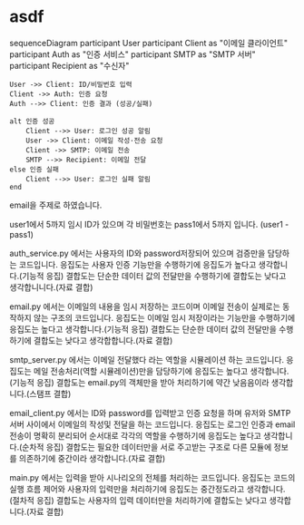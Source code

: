 # asdf
sequenceDiagram
    participant User
    participant Client as "이메일 클라이언트"
    participant Auth as "인증 서비스"
    participant SMTP as "SMTP 서버"
    participant Recipient as "수신자"

    User ->> Client: ID/비밀번호 입력
    Client ->> Auth: 인증 요청
    Auth -->> Client: 인증 결과 (성공/실패)

    alt 인증 성공
        Client -->> User: 로그인 성공 알림
        User ->> Client: 이메일 작성·전송 요청
        Client ->> SMTP: 이메일 전송
        SMTP -->> Recipient: 이메일 전달
    else 인증 실패
        Client -->> User: 로그인 실패 알림
    end

email을 주제로 하였습니다.

user1에서 5까지 임시 ID가 있으며
각 비밀번호는 pass1에서 5까지 입니다. (user1 - pass1)

auth_service.py 에서는 사용자의 ID와 password저장되어 있으며 검증만을 담당하는 코드입니다.
응집도는 사용자 인증 기능만을 수행하기에 응집도가 높다고 생각합니다.(기능적 응집)
결합도는 단순한 데이터 값의 전달만을 수행하기에 결합도는 낮다고 생각합니니다.(자료 결합)

email.py 에서는 이메일의 내용을 임시 저장하는 코드이며 이메일 전송이 실제로는 동작하지 않는 구조의 코드입니다.
응집도는 이메일 임시 저장이라는 기능만을 수행하기에 응집도는 높다고 생각합니다.(기능적 응집)
결합도는 단순한 데이터 값의 전달만을 수행하기에 결합도는 낮다고 생각합합니다.(자료 결합)

smtp_server.py 에서는 이메일 전달했다 라는 역할을 시뮬레이션 하는 코드입니다.
응집도는 메일 전송처리(역할 시뮬레이션)만을 담당하기에 응집도는 높다고 생각합니다.(기능적 응집)
결합도는 email.py의 객체만을 받아 처리하기에 약간 낮음음이라 생각합니다.(스탬프 결합)

email_client.py 에서는 ID와 password를 입력받고 인증 요청을 하며 유저와 SMTP서버 사이에서 이메일의 작성및 전달을 하는 코드입니다.
응집도는 로그인 인증과 email전송이 명확히 분리되어 순서대로 각각의 역할을 수행하기에 응집도는 높다고 생각합니다.(순차적 응집)
결합도는 필요한 데이터만을 서로 주고받는 구조로 다른 모듈에 정보를 의존하기에 중간이라 생각합니다.(자료 결합)

main.py 에서는 입력을 받아 시나리오의 전체를 처리하는 코드입니다.
응집도는 코드의 실행 흐름 제어와 사용자의 입력만을 처리하기에 응집도는 중간정도라고 생각합니다.(절차적 응집)
결합도는 사용자의 입력 데이터만을 처리하기에 결합도는 낮다고 생각합니다.(자료 결합)